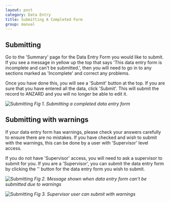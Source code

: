 ```yaml
---
layout: post
category: Data Entry
title: Submitting A Completed Form
group: manual
---
```

## Submitting
Go to the 'Summary' page for the Data Entry Form you would like to submit. If you see a message in yellow up the top that says 'This data entry form is incomplete and can't be submitted.', then you will need to go in to any sections marked as 'Incomplete' and correct any problems.

Once you have done this, you will see  a 'Submit' button at the top. If you are sure that you have entered all the data, click 'Submit'. This will submit the record to ANZARD and you will no longer be able to edit it.

![Submitting](/user_manual/assets/images/data_entry/submit.png)
*Fig 1. Submitting a completed data entry form*


## Submitting with warnings
If your data entry form has warnings, please check your answers carefully to ensure there are no mistakes. If you have checked and wish to submit with the warnings, this can be done by a user with 'Supervisor' level access.

If you do not have 'Supervisor' access, you will need to ask a supervisor to submit for you. If you are a 'Supervisor', you can submit the data entry form by clicking the '' button for the data entry form you wish to submit.

![Submitting](/user_manual/assets/images/data_entry/cant_submit.png)
*Fig 2. Message shown when data entry form can't be submitted due to warnings*

![Submitting](/user_manual/assets/images/data_entry/force_submit.png)
*Fig 3. Supervisor user can submit with warnings*

